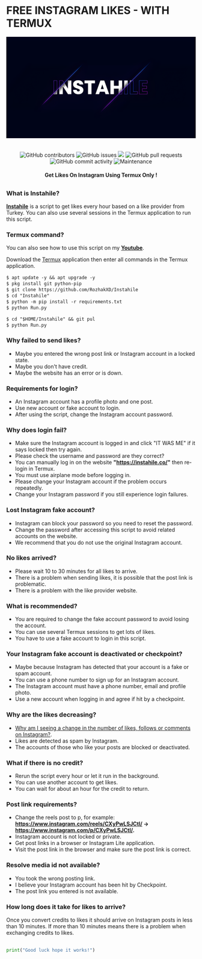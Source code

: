 # FREE INSTAGRAM LIKES - WITH TERMUX
<div align="center">
  <img src="Data/Instahile.png">
  <br>
  <br>
  <p>
    <img alt="GitHub contributors" src="https://img.shields.io/github/contributors/rozhakxd/Instahile">
    <img alt="GitHub issues" src="https://img.shields.io/github/issues/rozhakxd/Instahile">
    <img src="https://img.shields.io/badge/PRs-welcome-brightgreen.svg?style=shields">
    <img alt="GitHub pull requests" src="https://img.shields.io/github/issues-pr/rozhakxd/Instahile">
    <img alt="GitHub commit activity" src="https://img.shields.io/github/commit-activity/m/rozhakxd/Instahile">
    <img alt="Maintenance" src="https://img.shields.io/maintenance/no/2023">
  </p>
  <h4> Get Likes On Instagram Using Termux Only ! </h4>
</div>

##

### What is Instahile?
[**Instahile**](https://github.com/RozhakXD/Instahile) is a script to get likes every hour based on a like provider from Turkey. You can also use several sessions in the Termux application to run this script.

### Termux command?
You can also see how to use this script on my [**Youtube**](https://youtu.be/58Jt2lYap14).

Download the [Termux](https://f-droid.org/repo/com.termux_118.apk) application then enter all commands in the Termux application.
```
$ apt update -y && apt upgrade -y
$ pkg install git python-pip
$ git clone https://github.com/RozhakXD/Instahile
$ cd "Instahile"
$ python -m pip install -r requirements.txt
$ python Run.py
```

```
$ cd "$HOME/Instahile" && git pul
$ python Run.py
```

### Why failed to send likes?

- Maybe you entered the wrong post link or Instagram account in a locked state.
- Maybe you don't have credit.
- Maybe the website has an error or is down.

### Requirements for login?

- An Instagram account has a profile photo and one post.
- Use new account or fake account to login.
- After using the script, change the Instagram account password.

### Why does login fail?

- Make sure the Instagram account is logged in and click "IT WAS ME" if it says locked then try again.
- Please check the username and password are they correct?
- You can manually log in on the website **"https://instahile.co/"** then re-login in Termux.
- You must use airplane mode before logging in.
- Please change your Instagram account if the problem occurs repeatedly.
- Change your Instagram password if you still experience login failures.

### Lost Instagram fake account?

- Instagram can block your password so you need to reset the password.
- Change the password after accessing this script to avoid related accounts on the website.
- We recommend that you do not use the original Instagram account.

### No likes arrived?

- Please wait 10 to 30 minutes for all likes to arrive.
- There is a problem when sending likes, it is possible that the post link is problematic.
- There is a problem with the like provider website.

### What is recommended?

- You are required to change the fake account password to avoid losing the account.
- You can use several Termux sessions to get lots of likes.
- You have to use a fake account to login in this script.

### Your Instagram fake account is deactivated or checkpoint?

- Maybe because Instagram has detected that your account is a fake or spam account.
- You can use a phone number to sign up for an Instagram account.
- The Instagram account must have a phone number, email and profile photo.
- Use a new account when logging in and agree if hit by a checkpoint.

### Why are the likes decreasing?

- [Why am I seeing a change in the number of likes, follows or comments on Instagram?](https://help.instagram.com/572730176521116/?helpref=search&query=Mengapa%20saya%20melihat%20ada%20perubahan%20jumlah%20suka%2C%20ikuti%2C%20atau%20komentar%20di%20Instagram%3F&search_session_id=&sr=1).
- Likes are detected as spam by Instagram.
- The accounts of those who like your posts are blocked or deactivated.

### What if there is no credit?

- Rerun the script every hour or let it run in the background.
- You can use another account to get likes.
- You can wait for about an hour for the credit to return.

### Post link requirements?

- Change the reels post to p, for example: **https://www.instagram.com/reels/CXyPwLSJCtl/ -> https://www.instagram.com/p/CXyPwLSJCtl/.**
- Instagram account is not locked or private.
- Get post links in a browser or Instagram Lite application.
- Visit the post link in the browser and make sure the post link is correct.

### Resolve media id not available?

- You took the wrong posting link.
- I believe your Instagram account has been hit by Checkpoint.
- The post link you entered is not available.

### How long does it take for likes to arrive?
Once you convert credits to likes it should arrive on Instagram posts in less than 10 minutes. If more than 10 minutes means there is a problem when exchanging credits to likes.

##
```python
print("Good luck hope it works!")
```
##
